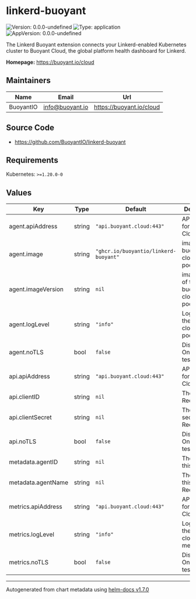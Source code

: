 # linkerd-buoyant

![Version: 0.0.0-undefined](https://img.shields.io/badge/Version-0.0.0--undefined-informational?style=flat-square) ![Type: application](https://img.shields.io/badge/Type-application-informational?style=flat-square) ![AppVersion: 0.0.0-undefined](https://img.shields.io/badge/AppVersion-0.0.0--undefined-informational?style=flat-square)

The Linkerd Buoyant extension connects your Linkerd-enabled Kubernetes cluster to Buoyant Cloud, the global platform health dashboard for Linkerd.

**Homepage:** <https://buoyant.io/cloud>

## Maintainers

| Name | Email | Url |
| ---- | ------ | --- |
| BuoyantIO | info@buoyant.io | https://buoyant.io/cloud |

## Source Code

* <https://github.com/BuoyantIO/linkerd-buoyant>

## Requirements

Kubernetes: `>=1.20.0-0`

## Values

| Key | Type | Default | Description |
|-----|------|---------|-------------|
| agent.apiAddress | string | `"api.buoyant.cloud:443"` | API address for Buoyant Cloud |
| agent.image | string | `"ghcr.io/buoyantio/linkerd-buoyant"` | image of the buoyant-cloud-agent pod |
| agent.imageVersion | string | `nil` | imageVersion of the buoyant-cloud-agent pod |
| agent.logLevel | string | `"info"` | Log level for the buoyant-cloud-agent pod |
| agent.noTLS | bool | `false` | Disable TLS. Only use for testing. |
| api.apiAddress | string | `"api.buoyant.cloud:443"` | API address for Buoyant Cloud |
| api.clientID | string | `nil` | The client id. Required. |
| api.clientSecret | string | `nil` | The client secret. Required. |
| api.noTLS | bool | `false` | Disable TLS. Only use for testing. |
| metadata.agentID | string | `nil` | The ID for this agent |
| metadata.agentName | string | `nil` | The name for this agent. Required. |
| metrics.apiAddress | string | `"api.buoyant.cloud:443"` | API address for Buoyant Cloud |
| metrics.logLevel | string | `"info"` | Log level for the buoyant-cloud-metrics pod |
| metrics.noTLS | bool | `false` | Disable TLS. Only use for testing. |

----------------------------------------------
Autogenerated from chart metadata using [helm-docs v1.7.0](https://github.com/norwoodj/helm-docs/releases/v1.7.0)

